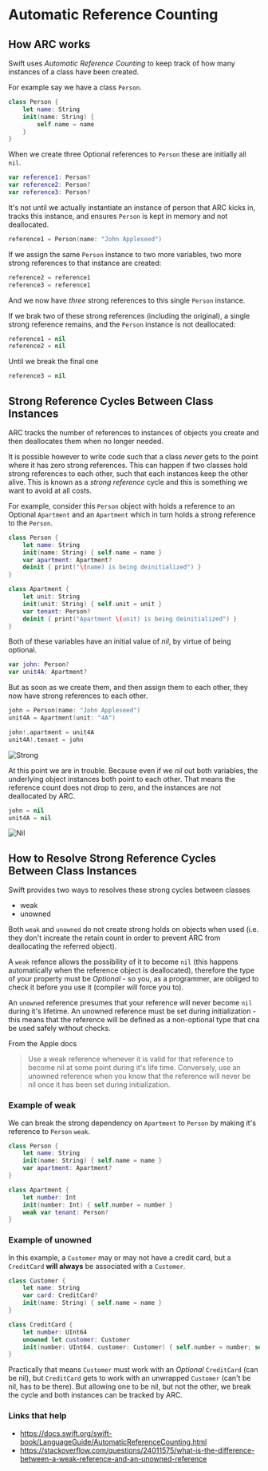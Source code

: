 # Automatic Reference Counting

## How ARC works

Swift uses _Automatic Reference Counting_ to keep track of how many instances of a class have been created.

For example say we have a class `Person`.

```swift
class Person {
    let name: String
    init(name: String) {
        self.name = name
    }
}
```

When we create three Optional references to `Person` these are initially all `nil`.

```swift
var reference1: Person?
var reference2: Person?
var reference3: Person?
```

It's not until we actually instantiate an instance of person that ARC kicks in, tracks this instance, and ensures `Person` is kept in memory and not deallocated.

```swift
reference1 = Person(name: "John Appleseed")
```

If we assign the same `Person` instance to two more variables, two more strong references to that instance are created:

```swift
reference2 = reference1
reference3 = reference1
```

And we now have _three_ strong references to this single `Person` instance.

If we brak two of these strong references (including the original), a single strong reference remains, and the `Person` instance is not deallocated:

```swift
reference1 = nil
reference2 = nil
```

Until we break the final one

```swift
reference3 = nil
```

## Strong Reference Cycles Between Class Instances

ARC tracks the number of references to instances of objects you create and then deallocates them when no longer needed.

It is possible however to write code such that a class _never_ gets to the point where it has zero strong references. This can happen if two classes hold strong references to each other, such that each instances keep the other alive. This is known as a _strong reference_ cycle and this is something we want to avoid at all costs.

For example, consider this `Person` object with holds a reference to an Optional `Apartment` and an `Apartment` which in turn holds a strong reference to the `Person`.

```swift
class Person {
    let name: String
    init(name: String) { self.name = name }
    var apartment: Apartment?
    deinit { print("\(name) is being deinitialized") }
}

class Apartment {
    let unit: String
    init(unit: String) { self.unit = unit }
    var tenant: Person?
    deinit { print("Apartment \(unit) is being deinitialized") }
}
```

Both of these variables have an initial value of _nil_, by virtue of being optional.

```swift
var john: Person?
var unit4A: Apartment?
```

But as soon as we create them, and then assign them to each other, they now have strong references to each other.

```swift
john = Person(name: "John Appleseed")
unit4A = Apartment(unit: "4A")

john!.apartment = unit4A
unit4A!.tenant = john
```

![Strong](https://github.com/jrasmusson/ios-starter-kit/blob/master/swift/images/arc-strong.png)


At this point we are in trouble. Because even if we _nil_ out both variables, the underlying object instances both point to each other. That means the reference count does not drop to zero, and the instances are not deallocated by ARC.

```swift
john = nil
unit4A = nil
```

![Nil](https://github.com/jrasmusson/ios-starter-kit/blob/master/swift/images/arc-nil.png)

## How to Resolve Strong Reference Cycles Between Class Instances

Swift provides two ways to resolves these strong cycles between classes

* weak
* unowned

Both `weak` and `unowned` do not create strong holds on objects when used (i.e. they don't increate the retain count in order to prevent ARC from deallocating the referred object).

A `weak` refence allows the possibility of it to become `nil` (this happens automatically when the reference object is deallocated), therefore the type of your property must be _Optional_ - so you, as a programmer, are obliged to check it before you use it (compiler will force you to).

An `unowned` reference presumes that your reference will never become `nil` during it's lifetime. An unowned reference must be set during initialization - this means that the reference will be defined as a non-optional type that cna be used safely without checks.

From the Apple docs
> Use a weak reference whenever it is valid for that reference to become nil at some point during it's life time. Conversely, use an unowned reference when you know that the reference will never be nil once it has been set during initialization.

### Example of weak

We can break the strong dependency on `Apartment` to `Person` by making it's reference to `Person` `weak`. 

```swift
class Person {
    let name: String
    init(name: String) { self.name = name }
    var apartment: Apartment?
}

class Apartment {
    let number: Int
    init(number: Int) { self.number = number }
    weak var tenant: Person?
}
```

### Example of unowned

In this example, a `Customer` may or may not have a credit card, but a `CreditCard` **will always** be associated with a `Customer`. 


```swift
class Customer {
    let name: String
    var card: CreditCard?
    init(name: String) { self.name = name }
}

class CreditCard {
    let number: UInt64
    unowned let customer: Customer
    init(number: UInt64, customer: Customer) { self.number = number; self.customer = customer }
}
```

Practically that means `Customer` must work with an _Optional_ `CreditCard` (can be nil), but `CreditCard` gets to work with an unwrapped `Customer` (can't be nil, has to be there). But allowing one to be nil, but not the other, we break the cycle and both instances can be tracked by ARC.

### Links that help

* https://docs.swift.org/swift-book/LanguageGuide/AutomaticReferenceCounting.html
* https://stackoverflow.com/questions/24011575/what-is-the-difference-between-a-weak-reference-and-an-unowned-reference
